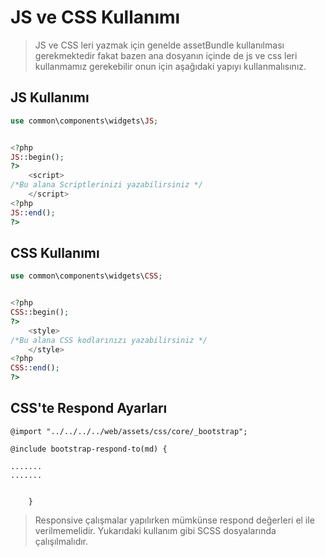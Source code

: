 # JS ve CSS Kullanımı

> JS ve CSS leri yazmak için genelde assetBundle kullanılması gerekmektedir fakat bazen ana dosyanın içinde de js ve css leri kullanmamız gerekebilir onun için aşağıdaki yapıyı kullanmalısınız.

## JS Kullanımı

```php
use common\components\widgets\JS;


<?php
JS::begin();
?>
    <script>
/*Bu alana Scriptlerinizi yazabilirsiniz */
    </script>
<?php
JS::end();
?>
```

## CSS Kullanımı

```php
use common\components\widgets\CSS;


<?php
CSS::begin();
?>
    <style>
/*Bu alana CSS kodlarınızı yazabilirsiniz */
    </style>
<?php
CSS::end();
?>
```

## CSS'te Respond Ayarları

```@import "../../../../web/assets/css/core/_bootstrap";```

```
@include bootstrap-respond-to(md) {

.......
.......


    }
```

> Responsive çalışmalar yapılırken mümkünse respond değerleri el ile verilmemelidir. Yukarıdaki kullanım gibi SCSS dosyalarında çalışılmalıdır.
> 
> 